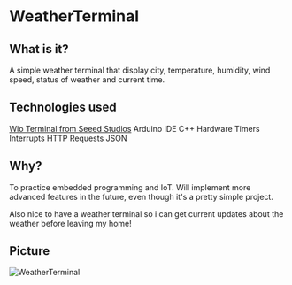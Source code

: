 # WeatherTerminal

## What is it?

A simple weather terminal that display city, temperature, humidity, wind speed, status of weather and current time.

## Technologies used

[Wio Terminal from Seeed Studios](https://wiki.seeedstudio.com/Wio-Terminal-Getting-Started/)
Arduino IDE
C++ 
Hardware Timers Interrupts
HTTP Requests
JSON

## Why?

To practice embedded programming and IoT. Will implement more advanced features in the future, even though it's a pretty simple project.

Also nice to have a weather terminal so i can get current updates about the weather before leaving my home!

## Picture

![WeatherTerminal](https://i.imgur.com/B8ErCPm.jpg)
